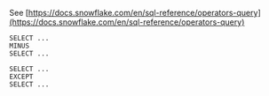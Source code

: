 See [https://docs.snowflake.com/en/sql-reference/operators-query](https://docs.snowflake.com/en/sql-reference/operators-query)
```
SELECT ...
MINUS
SELECT ...

SELECT ...
EXCEPT
SELECT ...
```
